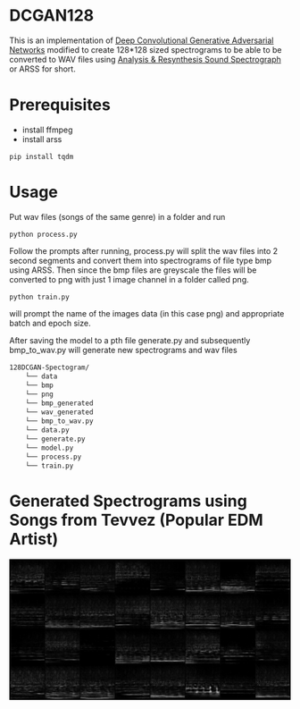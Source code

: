 # DCGAN128
This is an implementation of [Deep Convolutional Generative Adversarial Networks](https://arxiv.org/abs/1511.06434)
modified to create 128*128 sized spectrograms to be able to be converted to WAV files using [Analysis & Resynthesis Sound Spectrograph](https://arss.sourceforge.net/) or ARSS for short. 

# Prerequisites
- install ffmpeg
- install arss
```
pip install tqdm
```
# Usage
Put wav files (songs of the same genre) in a folder and run
```
python process.py
```
Follow the prompts after running, process.py will split the wav files into 2 second segments and convert them into spectrograms of file type bmp using ARSS. Then since the bmp files are greyscale the files will be converted to png with just 1 image channel in a folder called png.
```
python train.py
```
will prompt the name of the images data (in this case png) and appropriate batch and epoch size.

After saving the model to a pth file generate.py and subsequently bmp_to_wav.py will generate new spectrograms and wav files
```
128DCGAN-Spectogram/
    └── data
    └── bmp
    └── png
    └── bmp_generated
    └── wav_generated
    └── bmp_to_wav.py
    └── data.py
    └── generate.py
    └── model.py
    └── process.py
    └── train.py
```
# Generated Spectrograms using Songs from Tevvez (Popular EDM Artist)
![Results](generated_images.png)

